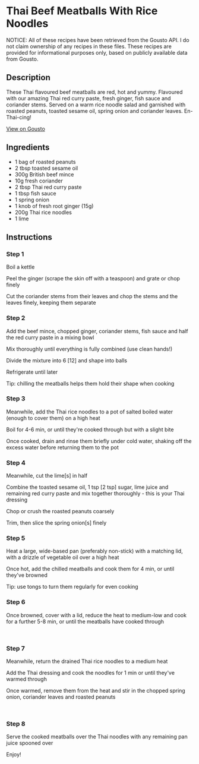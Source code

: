 # Thai Beef Meatballs With Rice Noodles

NOTICE: All of these recipes have been retrieved from the Gousto API. I do not claim ownership of any recipes in these files. These recipes are provided for informational purposes only, based on publicly available data from Gousto.

## Description

These Thai flavoured beef meatballs are red, hot and yummy. Flavoured with our amazing Thai red curry paste, fresh ginger, fish sauce and coriander stems. Served on a warm rice noodle salad and garnished with roasted peanuts, toasted sesame oil, spring onion and coriander leaves. En-Thai-cing!

[View on Gousto](https://www.gousto.co.uk/recipes/cookbook/thai-beef-meatballs-with-rice-noodles)

## Ingredients

- 1 bag of roasted peanuts
- 2 tbsp toasted sesame oil
- 300g British beef mince
- 10g fresh coriander
- 2 tbsp Thai red curry paste 
- 1 tbsp fish sauce
- 1 spring onion
- 1 knob of fresh root ginger (15g)
- 200g Thai rice noodles
- 1 lime

## Instructions


### Step 1

Boil a kettle


Peel the ginger (scrape the skin off with a teaspoon) and grate or chop finely


Cut the coriander stems from their leaves and chop the stems and the leaves finely, keeping them separate&nbsp;


### Step 2

Add the beef mince, chopped ginger, coriander stems, fish sauce and half the red curry paste in a mixing bowl


Mix thoroughly until everything is fully combined (use clean hands!)


Divide the mixture into 6 <span class="text-danger">[12]</span> and shape into balls


Refrigerate until later&nbsp;


Tip: chilling the meatballs helps them hold their shape when cooking&nbsp;


### Step 3

Meanwhile, add the Thai rice noodles to a pot of salted boiled water (enough to cover them) on a high heat


Boil for 4-6 min, or until they're cooked through but with a slight bite


Once cooked, drain and rinse them briefly under cold water, shaking off the excess water before returning them to the pot


### Step 4

Meanwhile, cut the lime<span class="text-danger">[s]</span> in half&nbsp;


Combine the toasted sesame oil, 1 tsp <span class="text-danger">[2 tsp]</span> sugar, lime juice and remaining red curry paste and mix together thoroughly - this is your Thai dressing


Chop or crush the roasted peanuts coarsely


Trim, then slice the spring onion<span class="text-danger">[s]</span> finely&nbsp;


### Step 5

Heat a large, wide-based pan (preferably non-stick) with a matching lid, with a drizzle of vegetable oil&nbsp;over a high heat&nbsp;


Once hot, add the chilled meatballs and cook them for 4 min, or until they've browned&nbsp;


Tip: use tongs to turn them regularly for even cooking


### Step 6

Once browned, cover with a lid, reduce the heat to medium-low and cook for a further 5-8 min, or until the meatballs have cooked through


&nbsp;


### Step 7

Meanwhile, return the&nbsp;drained Thai rice noodles to a medium heat&nbsp;


Add the Thai dressing and cook the noodles for 1 min or until they've warmed through


Once warmed, remove them from the heat and stir in the chopped spring onion, coriander leaves and roasted peanuts


&nbsp;

### Step 8

Serve the cooked meatballs over the Thai noodles with any remaining pan juice spooned over&nbsp;


Enjoy!

